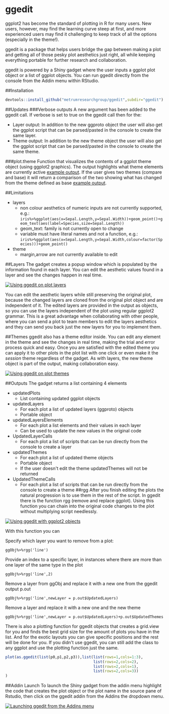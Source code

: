 # ggedit

ggplot2 has become the standard of plotting in R for many users. New users, however, may find the learning curve steep at first, and more experienced users may find it challenging to keep track of all the options (especially in the theme!). 

ggedit is a package that helps users bridge the gap between making a plot and getting all of those pesky plot aesthetics just right, all while keeping everything portable for further research and collaboration.

ggedit is powered by a Shiny gadget where the user inputs a ggplot plot object or a list of ggplot objects. You can run ggedit directly from the console from the Addin menu within RStudio.

##Installation
```r
devtools::install_github("metrumresearchgroup/ggedit",subdir="ggedit")
```

##Updates
###Verbose outputs
A new argument has been added to the ggedit call. If verbose is set to true on the ggedit call then for the:
  - Layer output: In addition to the new ggproto object the user will also get the ggplot script that can be parsed/pasted in the console to create the same layer. 
  - Theme output: In addition to the new theme object the user will also get the ggplot script that can be parsed/pasted in the console to create the same theme.

###plot.theme
Function that visualizes the contents of a ggplot theme object (using ggplot2 graphics). The output highlights what theme elements are currently active [example output](https://raw.githubusercontent.com/metrumresearchgroup/ggedit/master/plotthemebw.png). If the user gives two themes (compare and base) it will return a comparison of the two showing what has changed from the theme defined as base [example output](https://raw.githubusercontent.com/metrumresearchgroup/ggedit/master/plotthemecompare.png). 

##Limitations
  - layers
    - non colour aesthetics of numeric inputs are not currently supported, e.g.:
      `iris%>%ggplot(aes(x=Sepal.Length,y=Sepal.Width))+geom_point()+geom_text(aes(label=Species,size=Sepal.Length))`
    - geom_text: family is not currently open to change
    - variable must have literal names and not a function, e.g.:
    `iris%>%ggplot(aes(x=Sepal.Length,y=Sepal.Width,colour=factor(Species)))+geom_point()`
  - theme
    - margin,arrow are not currently available to edit

##Layers
The gadget creates a popup window which is populated by the information found in each layer. You can edit the aesthetic values found in a layer and see the changes happen in real time.

[![Using ggedit on plot layers](http://img.youtube.com/vi/OvMWCHpCmaI/0.jpg)](http://www.youtube.com/watch?v=OvMWCHpCmaI)

You can edit the aesthetic layers while still preserving the original plot, because the changed layers are cloned from the original plot object and are independent of it. The edited layers are provided in the output as objects, so you can use the layers independent of the plot using regular ggplot2 grammar. This is a great advantage when collaborating with other people, where you can send a plot to team members to edit the layers aesthetics and they can send you back just the new layers for you to implement them. 

##Themes
ggedit also has a theme editor inside. You can edit any element in the theme and see the changes in real time, making the trial and error process quick and easy. Once you are satisfied with the edited theme you can apply it to other plots in the plot list with one click or even make it the <em>session</em> theme regardless of the gadget. As with layers, the new theme object is part of the output, making collaboration easy.

[![Using ggedit on plot themes](http://img.youtube.com/vi/813QxbsrvLM/0.jpg)](http://www.youtube.com/watch?v=813QxbsrvLM)


##Outputs
The gadget returns a list containing 4 elements

  - updatedPlots
    - List containing updated ggplot objects
  - updatedLayers
    - For each plot a list of updated layers (ggproto) objects
    - Portable object
  - updatedLayersElements
    - For each plot a list elements and their values in each layer
    - Can be used to update the new values in the original code
  - UpdatedLayerCalls
    - For each plot a list of scripts that can be run directly from the console to create a layer
  - updatedThemes
    - For each plot a list of updated theme objects
    - Portable object
    - If the user doesn't edit the theme updatedThemes will not be returned
  - UpdatedThemeCalls
    - For each plot a list of scripts that can be run directly from the console to create a theme
##rgg
After you finish editing the plots the natural progression is to use them in the rest of the script. In ggedit there is the function rgg (remove and replace ggplot). Using this function you can chain into the original code changes to the plot without multiplying script needlessly.

[![Using ggedit with ggplot2 objects](http://img.youtube.com/vi/0QmJHwoWQWM/0.jpg)](http://www.youtube.com/watch?v=0QmJHwoWQWM)


With this function you can 

Specify which layer you want to remove from a plot:

`ggObj%>%rgg('line')`

Provide an index to a specific layer, in instances where there are more than one layer of the same type in the plot

`ggObj%>%rgg('line',2)`

Remove a layer from ggObj and replace it with a new one from the ggedit output p.out

`ggObj%>%rgg('line',newLayer = p.out$UpdatedLayers)`

Remove a layer and replace it with a new one and the new theme 

`ggObj%>%rgg('line',newLayer = p.out$UpdatedLayers)+p.out$UpdatedThemes`

There is also a plotting function for ggedit objects that creates a grid.view for you and finds the best grid size for the amount of plots you have in the list. And for the exotic layouts you can give specific positions and the rest will be done for you. If you didn't use ggedit, you can still add the class to any ggplot and use the plotting function just the same.

```r
plot(as.ggedit(list(p0,p1,p2,p3)),list(list(rows=1,cols=1:3),
                                       list(rows=2,cols=2),
                                       list(rows=2,cols=1),
                                       list(rows=2,cols=3))
)
```

##Addin Launch
To launch the Shiny gadget from the addin menu highlight the code that creates the plot object or the plot name in the source pane of Rstudio, then click on the ggedit addin from the Addins the dropdown menu.

[![Launching ggedit from the Addins menu](http://img.youtube.com/vi/693XhHt8fug/0.jpg)](http://www.youtube.com/watch?v=693XhHt8fug)
